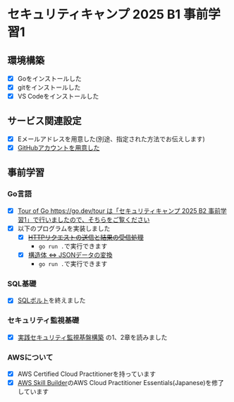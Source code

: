 # セキュリティキャンプ 2025 B1 事前学習1

## 環境構築

- [x] Goをインストールした
- [x] gitをインストールした
- [x] VS Codeをインストールした

## サービス関連設定

- [x] Eメールアドレスを用意した(別途、指定された方法でお伝えします)
- [x] [GitHubアカウントを用意した](https://github.com/PenguinCabinet)

## 事前学習

### Go言語

- [x] [Tour of Go https://go.dev/tour は「セキュリティキャンプ 2025 B2 事前学習1」で行いましたので、そちらをご覧ください](https://github.com/PenguinCabinet/SecCamp2025-B2-Pre-learning-1/tree/main/3.Golang/Tour)
- [x] 以下のプログラムを実装しました
  - [x] ~~[HTTPリクエストの送信と結果の受信処理](http)~~
    - `go run .`で実行できます
  - [x] [構造体 ⇔ JSONデータの変換](json-struct)
    - `go run .`で実行できます

### SQL基礎

- [x] [SQLボルト](https://sqlbolt.com/)を終えました

### セキュリティ監視基礎

- [x] [実践セキュリティ監視基盤構築](https://zenn.dev/mizutani/books/secmon-platform) の1、2章を読みました

### AWSについて

- [x] AWS Certified Cloud Practitionerを持っています
- [x] [AWS Skill Builder](https://skillbuilder.aws)のAWS Cloud Practitioner Essentials(Japanese)を修了しています
